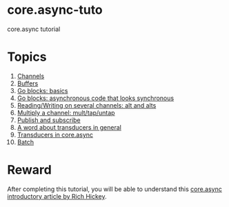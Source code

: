 # core.async-tuto
core.async tutorial


# Topics

1. [Channels](https://github.com/viebel/core.async-tuto/blob/master/src/tuto/chan.clj)
1. [Buffers](https://github.com/viebel/core.async-tuto/blob/master/src/tuto/buffer.clj)
1. [Go blocks: basics](https://github.com/viebel/core.async-tuto/blob/master/src/tuto/go.clj)
1. [Go blocks: asynchronous code that looks synchronous](https://github.com/viebel/core.async-tuto/blob/master/src/tuto/api.clj)
1. [Reading/Writing on several channels: alt and alts](https://github.com/viebel/core.async-tuto/blob/master/src/tuto/alts.clj)
1. [Multiply a channel: mult/tap/untap](https://github.com/viebel/core.async-tuto/blob/master/src/tuto/mult.clj)
1. [Publish and subscribe](https://github.com/viebel/core.async-tuto/blob/master/src/tuto/sub.clj)
1. [A word about transducers in general](https://github.com/viebel/core.async-tuto/blob/master/src/tuto/transducers.clj)
1. [Transducers in core.async](https://github.com/viebel/core.async-tuto/blob/master/src/tuto/async_transducers.clj)
1. [Batch](https://github.com/viebel/core.async-tuto/blob/master/src/tuto/batch.clj)

# Reward

After completing this tutorial, you will be able to understand this [core.async introductory article by Rich Hickey](http://clojure.com/blog/2013/06/28/clojure-core-async-channels.html).
